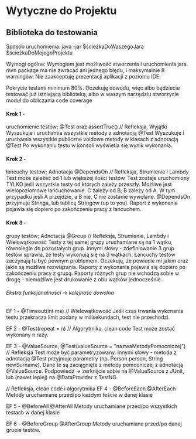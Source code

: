 # Wytyczne do Projektu

## Biblioteka do testowania

Sposób uruchomienia: java -jar $ścieżkaDoWaszegoJara $ścieżkaDoMojegoProjektu

Wymogi ogólne: Wymogiem jest możliwość stworzenia i uruchomienia jara. mvn package ma nie zwracać ani jednego błędu, i maksymalnie 8 warningów. Nie zaakceptuję prezentacji aplikacji z poziomu IDE.

Pokrycie testami minimum 80%. Oczekuję dowodu, więc albo będziecie testować już istniejącą biblioteką, albo w waszym narzędziu stworzycie moduł do obliczania code coverage

#### Krok 1 -
 uruchomienie testów; @Test oraz assertTrue() // Refleksja, Wyjątki Wyszukuje i uruchamia wszystkie metody z adnotacją @Test Wyszukuje i uruchamia wszystkie publiczne voidowe metody w klasach z adnotacją @Test Po wykonaniu testu w konsoli wyświetla się wynik wykonania.

#### Krok 2 - 
łańcuchy testów; Adnotacja @DependsOn // Refleksja, Strumienie i Lambdy Test może zależeć od 1 lub większej ilości testów. Test zostaje uruchomiony TYLKO jeśli wszystkie testy od których zależy przeszły. Możliwe jest wielopoziomowe łańcuchowanie. C zależy od B; B zależy od A. W tym przypadku jeśli A przejdzie, a B nie, C nie zostanie wywołane. @DependsOn przyjmuje Stringa, lub tablicę Stringów (up to you). Raport z wykonania pojawia się dopiero po zakończeniu pracy z łańcuchem.

#### Krok 3 - 
grupy testów; Adnotacja @Group // Refleksja, Strumienie, Lambdy i Wielowątkowość Testy z tej samej grupy uruchamiane są na 1 wątku, równolegle do pozostałych grup. Innymi słowy - zdefiniowanie 3 grup testów sprawia, że testy wykonują się na 3 wątkach. Łańcuchy testów zaczynają tu być pewnym problemem. Oczekuję, że powiecie mi jakim oraz jakie są możliwe rozwiązania. Raporty z wykonania pojawia się dopiero po zakończeniu pracy z grupą. Raporty różnych grup nie wchodzą sobie w drogę - niemożliwe jest drukowanie z obu wątków jednocześnie.



###### Ekstra funkcjonalności -> kolejność dowolna

EF 1 - @Timeout(int ms) // Wielowątkowość Jeśli czas trwania wykonania testu przekracza limit podany w milisekundach, test nie przechodzi.

EF 2 - @Test(repeat = n) // Algorytmika, clean code Test może zostać wykonany n razy.

EF 3 - @ValueSource, @Test(valueSource = "nazwaMetodyPomocniczej") // Refleksja Test może być parametryzowany. Innymi słowy - metoda z adnotacją @Test przyjmuje parametry (np. Person person, String newSurname). Dane te są zaciągnięte z metody pomocniczej z adnotacją @ValueSource. Podpowiedź -> zerknijcie sobie na @ValueSource z JUnit, lub (nawet lepiej) na @DataProvider z TestNG.

// Refleksja, clean code i algorytmika EF 4 - @BeforeEach @AfterEach Metody uruchamiane przed/po każdym teście w danej klasie

EF 5 - @BeforeAll @AfterAll Metody uruchamiane przed/po wszystkich testach w danej klasie

EF 6 - @BeforeGroup @AfterGroup Metody uruchamiane przed/po danej grupie testów.

